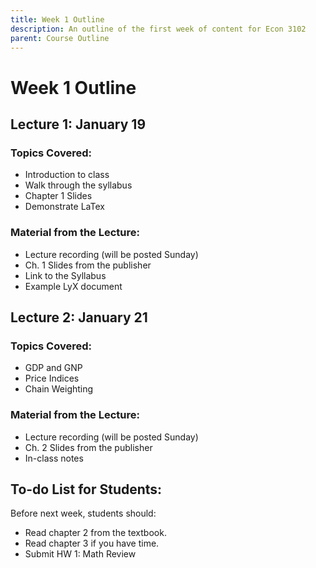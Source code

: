 ```yaml
---
title: Week 1 Outline
description: An outline of the first week of content for Econ 3102
parent: Course Outline
---
```


# Week 1 Outline

## Lecture 1: January 19
### Topics Covered:
- Introduction to class
- Walk through the syllabus
- Chapter 1 Slides
- Demonstrate LaTex
### Material from the Lecture:
- Lecture recording (will be posted Sunday)
- Ch. 1 Slides from the publisher
- Link to the Syllabus
- Example LyX document


## Lecture 2: January 21
### Topics Covered:
- GDP and GNP
- Price Indices
- Chain Weighting
### Material from the Lecture:
- Lecture recording (will be posted Sunday)
- Ch. 2 Slides from the publisher
- In-class notes

## To-do List for Students:
Before next week, students should:
- Read chapter 2 from the textbook.
- Read chapter 3 if you have time.
- Submit HW 1: Math Review








